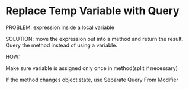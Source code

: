 # Replace Temp Variable with Query

PROBLEM: expression inside a local variable

SOLUTION: move the expression out into a method and return the result. Query the method instead of using a variable. 

HOW: 

Make sure variable is assigned only once in method(split if necessary)

If the method changes object state, use Separate Query From Modifier